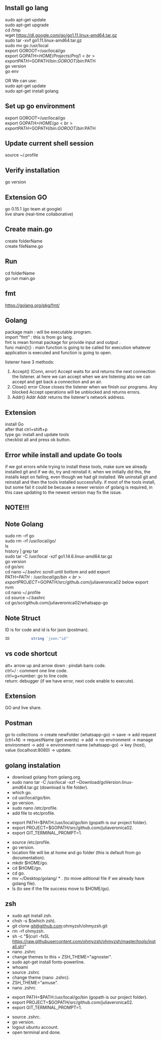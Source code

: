 ## Install go lang
sudo apt-get update <br>
sudo apt-get upgrade <br>
cd /tmp <br>
wget https://dl.google.com/go/go1.11.linux-amd64.tar.gz <br>
sudo tar -xvf go1.11.linux-amd64.tar.gz <br>
sudo mv go /usr/local <br>
export GOROOT=/usr/local/go <br>
export GOPATH=$HOME/Projects/Proj1 <br>
export PATH=$GOPATH/bin:$GOROOT/bin:$PATH <br>
go version <br>
go env <br>

OR We can use: <br>
sudo apt-get update <br>
sudo apt-get install golang <br>

## Set up go environment
export GOROOT=/usr/local/go <br>
export GOPATH=$HOME/go <br>
export PATH=$GOPATH/bin:$GOROOT/bin:$PATH <br>

## Update current shell session
source ~/.profile <br>

## Verify installation
go version <br>

## Extension GO
go 0.15.1 (go team at google) <br>
live share (real-time collaborative) <br>

## Create main.go
create folderName <br>
create fileName.go<br>

## Run
cd folderName <br>
go run main.go

## fmt
https://golang.org/pkg/fmt/

## Golang
package main : will be executable program. <br>
import "fmt" : this is from go lang. <br>
fmt is mean format package for provide input and output . <br>
func main(){} : main function is going to be called for execution whatever application is executed and function is going to open. <br>

listener have 3 methods: <br>
1. Accept() (Conn, error) 
Accept waits for and returns the next connection the listener. at here we can accept when we are listening also we can accept and get back a connection and an air.
2. Close() error
Close closes the listener when we finish our programs. Any blocked Accept operations will be unblocked and returns errors.
3. Addr() Addr
Addr returns the listener's network address.

## Extension
install Go <br>
after that ctrl+shift+p <br>
type go: install and update tools <br>
checklist all and press ok button. <br>

## Error while install and update Go tools
if we got errors while trying to install these tools, make sure we already installed git and if we do, try and reinstall it. when we initially did this, the installs kept on failing, even though we had git installed. We uninstall git and reinstall and then the tools installed successfully. if most of the tools install, but some fail it could be because a newer version of golang is required, in this case updating to the newest version may fix the issue.

## NOTE!!!
## Note Golang
sudo rm -rf go <br>
sudo rm -rf /usr/local/go/ <br>
ls <br>
history | grep tar <br>
sudo tar -C /usr/local -xzf go1.14.6.linux-amd64.tar.gz <br>
go version <br>
cd go/src <br>
cd nano ~/.bashrc scroll until bottom and add 
export PATH=$PATH:/usr/local/go/bin <br>
export PROJECT=$GOPATH/src/github.com/juliaveronica02 below export nvm<br>
cd nano ~/.profile <br>
cd source ~/.bashrc <br>
cd go/scr/github.com/juliaveronica02/whatsapp-go <br>

## Note Struct
ID is for code and id is for json (postman).
```javascript
ID          string `json:"id"`
```

## vs code shortcut
alt+ arrow up and arrow down : pindah baris code. <br>
ctrl+/ : comment one line code. <br>
ctrl+g+number: go to line code. <br>
return: debugger (if we have error, next code enable to execute). <br>

## Extension
GO and live share.

## Postman
go to collections -> create newFolder (whatsapp-go) -> save -> add request (ctrl+N) -> requestName (get events) -> add -> no environment -> manage environment -> add -> environment name (whatsapp-go) -> key (host), value (localhost:8080) -> update.

## golang instalation
* download golang from golang.org.
* sudo nano tar -C /usr/local -xzf ~Download/goVersion.linux-amd64.tar.gz (download is file folder).
* which go.
* cd usr/local/go/bin.
* go version.
* sudo nano /etc/profile.
* add file to etc/profile.
- export PATH=$PATH:/usr/local/go/bin (gopath is our project folder).
- export PROJECT=$GOPATH/src/github.com/juliaveronica02.
- export GIT_TERMINAL_PROMPT=1.
* source /etc/profile.
* go version.
* location file will be at home and go folder (this is default from go documentation).
* mkdir $HOME/go.
* cd $HOME/go.
* cd go.
* mv ~/Desktop/golang/ * . (to move aditional file if we already have golang file).
* ls (to see if the file success move to $HOME/go).

## zsh
* sudo apt install zsh.
* chsh -s $(which zsh).
* git clone git@github.com:ohmyzsh/ohmyzsh.git
* rm -rf ohmyzsh.
* sh -c "$(curl -fsSL https://raw.githubusercontent.com/ohmyzsh/ohmyzsh/master/tools/install.sh)"
* nano .zshrc
* change themes to this = ZSH_THEME="agnoster".
* sudo apt-get install fonts-powerline.
* whoami
* source .zshrc
* change theme (nano .zshrc).
* ZSH_THEME="amuse".
* nano .zshrc
- export PATH=$PATH:/usr/local/go/bin (gopath is our project folder).
- export PROJECT=$GOPATH/src/github.com/juliaveronica02.
- export GIT_TERMINAL_PROMPT=1.
* source .zshrc.
* go version.
* logout ubuntu account.
* open terminal and done.